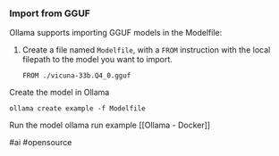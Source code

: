 ### Import from GGUF

[](https://github.com/ollama/ollama#import-from-gguf)

Ollama supports importing GGUF models in the Modelfile:

1. Create a file named `Modelfile`, with a `FROM` instruction with the local filepath to the model you want to import.
    
    ```
    FROM ./vicuna-33b.Q4_0.gguf
    ```
    

Create the model in Ollama

```
ollama create example -f Modelfile
```

Run the model
ollama run example
[[Ollama - Docker]]

#ai #opensource
